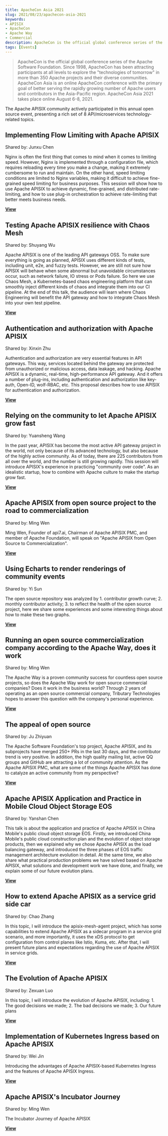 ```yaml
---
title: ApacheCon Asia 2021
slug: 2021/08/23/apachecon-asia-2021
keywords:
- APISIX
- ApacheCon
- Apache Way
- Commercial
description: ApacheCon is the official global conference series of the Apache Software Foundation. Since 1998, ApacheCon has been attracting participants at all levels to explore the "technologies of tomorrow" across more than 350 Apache projects and their diverse communities. ApacheCon Asia 2021 was held online from August 6-8, 2021. The Apache APISIX community actively participated in this annual open source event, presenting a total of eight API/microservices technology-related topics. The content was rich.
tags: [Events]
---
```


> ApacheCon is the official global conference series of the Apache Software Foundation. Since 1998, ApacheCon has been attracting participants at all levels to explore the "technologies of tomorrow" in more than 350 Apache projects and their diverse communities. ApacheCon Asia is an online ApacheCon conference with the primary goal of better serving the rapidly growing number of Apache users and contributors in the Asia-Pacific region. ApacheCon Asia 2021 takes place online August 6-8, 2021.

<!--truncate-->

The Apache APISIX community actively participated in this annual open source event, presenting a rich set of 8 API/microservices technology-related topics.

## Implementing Flow Limiting with Apache APISIX

Shared by: Junxu Chen

Nginx is often the first thing that comes to mind when it comes to limiting speed. However, Nginx is implemented through a configuration file, which requires reloading every time you make a change, making it extremely cumbersome to run and maintain. On the other hand, speed limiting conditions are limited to Nginx variables, making it difficult to achieve fine-grained speed limiting for business purposes. This session will show how to use Apache APISIX to achieve dynamic, fine-grained, and distributed rate-limiting, and how to use plug-in orchestration to achieve rate-limiting that better meets business needs.

[**View**](/articles/Speed-Limiting-With-Apache-APISIX)

## Testing Apache APISIX resilience with Chaos Mesh

Shared by: Shuyang Wu

Apache APISIX is one of the leading API gateways OSS. To make sure everything is going as planned, APISIX uses different kinds of tests, including unit, e2e, and fuzzy tests. However, we are still not sure how APISIX will behave when some abnormal but unavoidable circumstances occur, such as network failure, IO stress or Pods failure. So here we use Chaos Mesh, a Kubernetes-based chaos engineering platform that can smoothly inject different kinds of chaos and integrate them into our CI pipeline. At the end of this talk, the audience will learn where Chaos Engineering will benefit the API gateway and how to integrate Chaos Mesh into your own test pipeline.

[**View**](/articles/Test-Apache-APISIX-Resilience-With-Chaos-Mesh)

## Authentication and authorization with Apache APISIX

Shared by: Xinxin Zhu

Authentication and authorization are very essential features in API gateways. This way, services located behind the gateway are protected from unauthorized or malicious access, data leakage, and hacking. Apache APISIX is a dynamic, real-time, high-performance API gateway. And it offers a number of plug-ins, including authentication and authorization like key-auth, Open-ID, wolf-RBAC, etc. This proposal describes how to use APISIX for authentication and authorization.

[**View**](/articles/Using-Apache-APISIX-To-Do-Authentication-and-Authorization)

## Relying on the community to let Apache APISIX grow fast

Shared by: Yuansheng Wang

In the past year, APISIX has become the most active API gateway project in the world, not only because of its advanced technology, but also because of the highly active community. As of today, there are 225 contributors from all over the world, and the number is still growing rapidly. This session will introduce APISIX's experience in practicing "community over code". As an idealistic startup, how to combine with Apache culture to make the startup grow fast.

[**View**](/articles/Relying-On-The-Community-To-Get-Apache-APISIX-Up-Speed)

## Apache APISIX from open source project to the road to commercialization

Shared by: Ming Wen

Ming Wen, Founder of api7.ai, Chairman of Apache APISIX PMC, and member of Apache Foundation, will speak on "Apache APISIX from Open Source to Commercialization".

[**View**](/articles/Apache-APISIX-From-OpenSource-Commercialization)

## Using Echarts to render renderings of community events

Shared by: Yi Sun

The open source repository was analyzed by 1. contributor growth curve; 2. monthly contributor activity; 3. to reflect the health of the open source project, here we share some experiences and some interesting things about how to make these two graphs.

[**View**](/articles/Rendering-Community-Events-Using-ECharts)

## Running an open source commercialization company according to the Apache Way, does it work

Shared by: Ming Wen

The Apache Way is a proven community success for countless open source projects, so does the Apache Way work for open source commercial companies? Does it work in the business world? Through 2 years of operating as an open source commercial company, Tributary Technologies hopes to answer this question with the company's personal experience.

[**View**](/articles/Apache-APISIX-From-OpenSource-Commercialization-by-Apache-Way)

## The appeal of open source

Shared by: Ju Zhiyuan

The Apache Software Foundation's top project, Apache APISIX, and its subprojects have merged 250+ PRs in the last 30 days, and the contributor trend is very positive. In addition, the high quality mailing list, active QQ groups and GitHub are attracting a lot of community attention. As the Apache APISIX PMC, what are some of the things Apache APISIX has done to catalyze an active community from my perspective?

[**View**](/articles/The-Appeal-of-OpenSource)

## Apache APISIX Application and Practice in Mobile Cloud Object Storage EOS

Shared by: Yanshan Chen

This talk is about the application and practice of Apache APISIX in China Mobile's public cloud object storage EOS. Firstly, we introduced China Mobile's public cloud construction plan and the evolution of object storage products, then we explained why we chose Apache APISIX as the load balancing gateway, and introduced the three phases of EOS traffic management architecture evolution in detail. At the same time, we also share what practical production problems we have solved based on Apache APISIX, what solutions and development work we have done, and finally, we explain some of our future evolution plans.

[**View**](/articles/Apache-APISIX-in-China-Mobile-Cloud)

## How to extend Apache APISIX as a service grid side car

Shared by: Chao Zhang

In this topic, I will introduce the apisix-mesh-agent project, which has some capabilities to extend Apache APISIX as a sidecar program in a service grid scenario, and more importantly, it uses the xDS protocol to get configuration from control planes like Istio, Kuma, etc. After that, I will present future plans and expectations regarding the use of Apache APISIX in service grids.

[**View**](/articles/How-To-Extend-Apache-APISIX-into-a-Service-Mesh-Sidecar)

## The Evolution of Apache APISIX

Shared by: Zexuan Luo

In this topic, I will introduce the evolution of Apache APISIX, including: 1. The good decisions we made; 2. The bad decisions we made; 3. Our future plans

[**View**](/articles/The-Evolution-of-Apache-APISIX)

## Implementation of Kubernetes Ingress based on Apache APISIX

Shared by: Wei Jin

Introducing the advantages of Apache APISIX-based Kubernetes Ingress and the features of Apache APISIX Ingress.

[**View**](/articles/Apache-APISIX-Kubernetes-Ingress)

## Apache APISIX's Incubator Journey

Shared by: Ming Wen

The Incubator Journey of Apache APISIX

[**View**](/articles/Apache-APISIX-Incubator-Journey)
